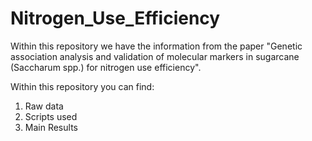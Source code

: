 # Nitrogen_Use_Efficiency

Within this repository we have the information from the paper "Genetic association analysis and validation of molecular markers in sugarcane (Saccharum spp.) for nitrogen use efficiency".

Within this repository you can find:

1. Raw data
2. Scripts used
3. Main Results
